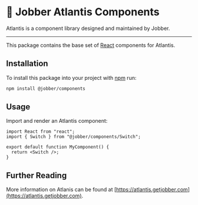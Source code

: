 # 🔱 Jobber Atlantis Components

Atlantis is a component library designed and maintained by Jobber.

---

This package contains the base set of [React](https://reactjs.org/) components
for Atlantis.

## Installation

To install this package into your project with [npm](https://www.npmjs.com/)
run:

```sh
npm install @jobber/components
```

## Usage

Import and render an Atlantis component:

```tsx
import React from "react";
import { Switch } from "@jobber/components/Switch";

export default function MyComponent() {
  return <Switch />;
}
```

## Further Reading

More information on Atlanis can be found at
[https://atlantis.getjobber.com](https://atlantis.getjobber.com).
